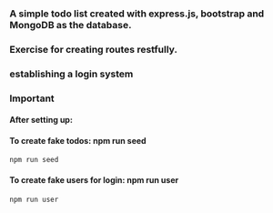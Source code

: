 ### A simple todo list created with express.js, bootstrap and MongoDB as the database.
### Exercise for creating routes restfully.
### establishing a login system

### Important 
#### After setting up:
#### To create fake todos: npm run seed
`npm run seed`
#### To create fake users for login: npm run user
`npm run user`

